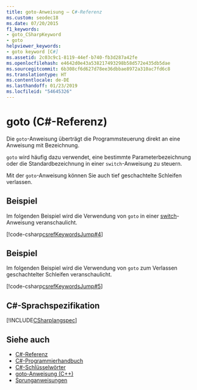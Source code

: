 ```yaml
---
title: goto-Anweisung – C#-Referenz
ms.custom: seodec18
ms.date: 07/20/2015
f1_keywords:
- goto_CSharpKeyword
- goto
helpviewer_keywords:
- goto keyword [C#]
ms.assetid: 2c03c9c1-8119-44ef-b740-fb3d287a42fe
ms.openlocfilehash: e4642d0e43a538217493298b58d572e435db5dae
ms.sourcegitcommit: 6b308cf6d627d78ee36dbbae8972a310ac7fd6c8
ms.translationtype: HT
ms.contentlocale: de-DE
ms.lasthandoff: 01/23/2019
ms.locfileid: "54645326"
---
```

# <a name="goto-c-reference"></a>goto (C#-Referenz)

Die `goto`-Anweisung überträgt die Programmsteuerung direkt an eine Anweisung mit Bezeichnung.

`goto` wird häufig dazu verwendet, eine bestimmte Parameterbezeichnung oder die Standardbezeichnung in einer `switch`-Anweisung zu steuern.

Mit der `goto`-Anweisung können Sie auch tief geschachtelte Schleifen verlassen.

## <a name="example"></a>Beispiel

Im folgenden Beispiel wird die Verwendung von `goto` in einer [switch](switch.md)-Anweisung veranschaulicht.

[!code-csharp[csrefKeywordsJump#4](~/samples/snippets/csharp/VS_Snippets_VBCSharp/csrefKeywordsJump/CS/csrefKeywordsJump.cs#4)]

## <a name="example"></a>Beispiel

Im folgenden Beispiel wird die Verwendung von `goto` zum Verlassen geschachtelter Schleifen veranschaulicht.

[!code-csharp[csrefKeywordsJump#5](~/samples/snippets/csharp/VS_Snippets_VBCSharp/csrefKeywordsJump/CS/csrefKeywordsJump.cs#5)]

## <a name="c-language-specification"></a>C#-Sprachspezifikation

[!INCLUDE[CSharplangspec](~/includes/csharplangspec-md.md)]

## <a name="see-also"></a>Siehe auch

- [C#-Referenz](../index.md)
- [C#-Programmierhandbuch](../../programming-guide/index.md)
- [C#-Schlüsselwörter](index.md)
- [goto-Anweisung (C++)](/cpp/cpp/goto-statement-cpp)
- [Sprunganweisungen](jump-statements.md)

